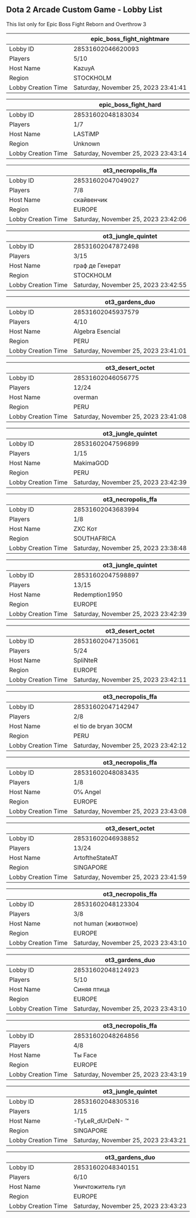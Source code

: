 ## Dota 2 Arcade Custom Game - Lobby List

This list only for Epic Boss Fight Reborn and Overthrow 3

|  | epic_boss_fight_nightmare |
| ------ | ------ |
| Lobby ID | 28531602046620093 |
| Players | 5/10 |
| Host Name | KazuyA |
| Region | STOCKHOLM |
| Lobby Creation Time | Saturday, November 25, 2023 23:41:41 |


|  | epic_boss_fight_hard |
| ------ | ------ |
| Lobby ID | 28531602048183034 |
| Players | 1/7 |
| Host Name | LASTiMP |
| Region | Unknown |
| Lobby Creation Time | Saturday, November 25, 2023 23:43:14 |


|  | ot3_necropolis_ffa |
| ------ | ------ |
| Lobby ID | 28531602047049027 |
| Players | 7/8 |
| Host Name | скайвенчик |
| Region | EUROPE |
| Lobby Creation Time | Saturday, November 25, 2023 23:42:06 |


|  | ot3_jungle_quintet |
| ------ | ------ |
| Lobby ID | 28531602047872498 |
| Players | 3/15 |
| Host Name | граф де Генерат |
| Region | STOCKHOLM |
| Lobby Creation Time | Saturday, November 25, 2023 23:42:55 |


|  | ot3_gardens_duo |
| ------ | ------ |
| Lobby ID | 28531602045937579 |
| Players | 4/10 |
| Host Name | Algebra Esencial |
| Region | PERU |
| Lobby Creation Time | Saturday, November 25, 2023 23:41:01 |


|  | ot3_desert_octet |
| ------ | ------ |
| Lobby ID | 28531602046056775 |
| Players | 12/24 |
| Host Name | overman |
| Region | PERU |
| Lobby Creation Time | Saturday, November 25, 2023 23:41:08 |


|  | ot3_jungle_quintet |
| ------ | ------ |
| Lobby ID | 28531602047596899 |
| Players | 1/15 |
| Host Name | MakimaGOD |
| Region | PERU |
| Lobby Creation Time | Saturday, November 25, 2023 23:42:39 |


|  | ot3_necropolis_ffa |
| ------ | ------ |
| Lobby ID | 28531602043683994 |
| Players | 1/8 |
| Host Name | ZXC Кот |
| Region | SOUTHAFRICA |
| Lobby Creation Time | Saturday, November 25, 2023 23:38:48 |


|  | ot3_jungle_quintet |
| ------ | ------ |
| Lobby ID | 28531602047598897 |
| Players | 13/15 |
| Host Name | Redemption1950 |
| Region | EUROPE |
| Lobby Creation Time | Saturday, November 25, 2023 23:42:39 |


|  | ot3_desert_octet |
| ------ | ------ |
| Lobby ID | 28531602047135061 |
| Players | 5/24 |
| Host Name | SpliNteR |
| Region | EUROPE |
| Lobby Creation Time | Saturday, November 25, 2023 23:42:11 |


|  | ot3_necropolis_ffa |
| ------ | ------ |
| Lobby ID | 28531602047142947 |
| Players | 2/8 |
| Host Name | el tio de bryan 30CM |
| Region | PERU |
| Lobby Creation Time | Saturday, November 25, 2023 23:42:12 |


|  | ot3_necropolis_ffa |
| ------ | ------ |
| Lobby ID | 28531602048083435 |
| Players | 1/8 |
| Host Name | 0℅ Angel |
| Region | EUROPE |
| Lobby Creation Time | Saturday, November 25, 2023 23:43:08 |


|  | ot3_desert_octet |
| ------ | ------ |
| Lobby ID | 28531602046938852 |
| Players | 13/24 |
| Host Name | ArtoftheStateAT |
| Region | SINGAPORE |
| Lobby Creation Time | Saturday, November 25, 2023 23:41:59 |


|  | ot3_necropolis_ffa |
| ------ | ------ |
| Lobby ID | 28531602048123304 |
| Players | 3/8 |
| Host Name | not human (животное) |
| Region | EUROPE |
| Lobby Creation Time | Saturday, November 25, 2023 23:43:10 |


|  | ot3_gardens_duo |
| ------ | ------ |
| Lobby ID | 28531602048124923 |
| Players | 5/10 |
| Host Name | Синяя птица |
| Region | EUROPE |
| Lobby Creation Time | Saturday, November 25, 2023 23:43:10 |


|  | ot3_necropolis_ffa |
| ------ | ------ |
| Lobby ID | 28531602048264856 |
| Players | 4/8 |
| Host Name | Ты Face |
| Region | EUROPE |
| Lobby Creation Time | Saturday, November 25, 2023 23:43:19 |


|  | ot3_jungle_quintet |
| ------ | ------ |
| Lobby ID | 28531602048305316 |
| Players | 1/15 |
| Host Name | -TyLeR_dUrDeN- ™ |
| Region | SINGAPORE |
| Lobby Creation Time | Saturday, November 25, 2023 23:43:21 |


|  | ot3_gardens_duo |
| ------ | ------ |
| Lobby ID | 28531602048340151 |
| Players | 6/10 |
| Host Name | Уничтожитель гул |
| Region | EUROPE |
| Lobby Creation Time | Saturday, November 25, 2023 23:43:23 |


